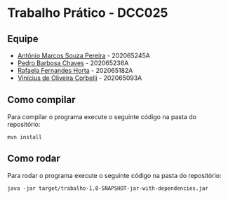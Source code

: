 # Trabalho Prático - DCC025

## Equipe
- [Antônio Marcos Souza Pereira](https://github.com/antoniomarcossouza) - 202065245A
- [Pedro Barbosa Chaves](https://github.com/PedroBChaves) - 202065236A
- [Rafaela Fernandes Horta](https://github.com/rafafhorta) - 202065182A
- [Vinícius de Oliveira Corbelli](https://github.com/ViniciusCorbelli) - 202065093A

## Como compilar

Para compilar o programa execute o seguinte código na pasta do repositório:
```
mvn install
```

## Como rodar

Para rodar o programa execute o seguinte código na pasta do repositório:
```
java -jar target/trabalho-1.0-SNAPSHOT-jar-with-dependencies.jar
```